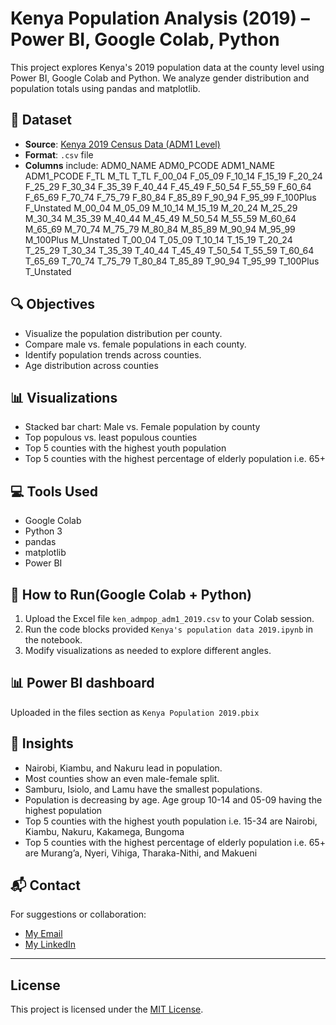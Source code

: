 # Kenya Population Analysis (2019) – Power BI, Google Colab, Python

This project explores Kenya's 2019 population data at the county level using Power BI, Google Colab and Python. We analyze gender distribution and population totals using pandas and matplotlib.

## 🧾 Dataset
- **Source**: [Kenya 2019 Census Data (ADM1 Level)](https://data.humdata.org/dataset/cod-ps-ken)
- **Format**: `.csv` file
- **Columns** include: ADM0_NAME	ADM0_PCODE	ADM1_NAME	ADM1_PCODE	F_TL	M_TL	T_TL	F_00_04	F_05_09	F_10_14	F_15_19	F_20_24	F_25_29	F_30_34	F_35_39	F_40_44	F_45_49	F_50_54	F_55_59	F_60_64	F_65_69	F_70_74	F_75_79	F_80_84	F_85_89	F_90_94	F_95_99	F_100Plus	F_Unstated	M_00_04	M_05_09	M_10_14	M_15_19	M_20_24	M_25_29	M_30_34	M_35_39	M_40_44	M_45_49	M_50_54	M_55_59	M_60_64	M_65_69	M_70_74	M_75_79	M_80_84	M_85_89	M_90_94	M_95_99	M_100Plus	M_Unstated	T_00_04	T_05_09	T_10_14	T_15_19	T_20_24	T_25_29	T_30_34	T_35_39	T_40_44	T_45_49	T_50_54	T_55_59	T_60_64	T_65_69	T_70_74	T_75_79	T_80_84	T_85_89	T_90_94	T_95_99	T_100Plus	T_Unstated



## 🔍 Objectives
- Visualize the population distribution per county.
- Compare male vs. female populations in each county.
- Identify population trends across counties.
- Age distribution across counties

## 📊 Visualizations
- Stacked bar chart: Male vs. Female population by county
- Top populous vs. least populous counties
- Top 5 counties with the highest youth population
- Top 5 counties with the highest percentage of elderly population i.e. 65+

## 💻 Tools Used
- Google Colab
- Python 3
- pandas
- matplotlib
- Power BI

## 📎 How to Run(Google Colab + Python)
1. Upload the Excel file `ken_admpop_adm1_2019.csv` to your Colab session.
2. Run the code blocks provided `Kenya's population data 2019.ipynb` in the notebook.
3. Modify visualizations as needed to explore different angles.

## 📊 Power BI dashboard
Uploaded in the files section as `Kenya Population 2019.pbix`

## 📌 Insights
- Nairobi, Kiambu, and Nakuru lead in population.
- Most counties show an even male-female split.
- Samburu, Isiolo, and Lamu  have the smallest populations.
- Population is decreasing by age. Age group 10-14 and 05-09  having the highest population
- Top 5 counties with the highest youth population i.e. 15-34 are Nairobi, Kiambu, Nakuru, Kakamega, Bungoma
- Top 5 counties with the highest percentage of elderly population i.e. 65+ are Murang’a, Nyeri, Vihiga, Tharaka-Nithi, and Makueni 

## 📬 Contact
For suggestions or collaboration:
- [My Email](njorogediana236@gmail.com)
- [My LinkedIn](https://www.linkedin.com/in/marydiana-njoroge-41b236244/)


---

## License  
This project is licensed under the [MIT License](./LICENSE).
